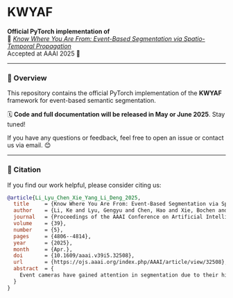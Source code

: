 # KWYAF

**Official PyTorch implementation of**  
📄 *[Know Where You Are From: Event-Based Segmentation via Spatio-Temporal Propagation](https://ojs.aaai.org/index.php/AAAI/article/view/32508)*  
Accepted at AAAI 2025 🎉

---

### 🔧 Overview

This repository contains the official PyTorch implementation of the **KWYAF** framework for event-based semantic segmentation.  


🗓️ **Code and full documentation will be released in May or June 2025**. Stay tuned!

If you have any questions or feedback, feel free to open an issue or contact us via email. 😊

---

### 📌 Citation

If you find our work helpful, please consider citing us:

```bibtex
@article{Li_Lyu_Chen_Xie_Yang_Li_Deng_2025,
  title     = {Know Where You Are From: Event-Based Segmentation via Spatio-Temporal Propagation},
  author    = {Li, Ke and Lyu, Gengyu and Chen, Hao and Xie, Bochen and Yang, Zhen and Li, Youfu and Deng, Yongjian},
  journal   = {Proceedings of the AAAI Conference on Artificial Intelligence},
  volume    = {39},
  number    = {5},
  pages     = {4806--4814},
  year      = {2025},
  month     = {Apr.},
  doi       = {10.1609/aaai.v39i5.32508},
  url       = {https://ojs.aaai.org/index.php/AAAI/article/view/32508},
  abstract  = {
    Event cameras have gained attention in segmentation due to their higher temporal resolution and dynamic range compared to traditional cameras. However, they struggle with issues like lack of color perception and triggering only at motion edges, making it hard to distinguish objects with similar contours or segment spatially continuous objects. Our work aims to address these often overlooked issues. Based on the assumption that various objects exhibit different motion patterns, we believe that embedding the historical motion states of objects into segmented scenes can effectively address these challenges. Inspired by this, we propose the ESS framework ``Know Where You Are From" (KWYAF), which incorporates past motion cues through spatio-temporal propagation embedding. This framework features two core components: the Sequential Motion Encoding Module (SME) and the Event-Based Reliable Region Selection Mechanism (ER²SM). SMEs construct prior motion features through spatio-temporal correlation modeling for boosting final segmentation, while ER²SM adapts to identify high-confidence regions, embedding motion more precisely through local window masks and reliable region selection. A large number of experiments have demonstrated the effectiveness of our proposed framework in terms of both quantity and quality.
  }
}
